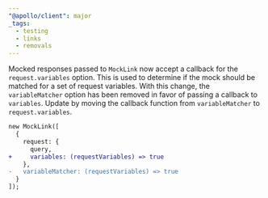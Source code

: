 ```yaml
---
"@apollo/client": major
_tags:
  - testing
  - links
  - removals
---
```


Mocked responses passed to `MockLink` now accept a callback for the `request.variables` option. This is used to determine if the mock should be matched for a set of request variables. With this change, the `variableMatcher` option has been removed in favor of passing a callback to `variables`. Update by moving the callback function from `variableMatcher` to `request.variables`.

```diff
new MockLink([
  {
    request: {
      query,
+     variables: (requestVariables) => true
    },
-   variableMatcher: (requestVariables) => true
  }
]);
```
